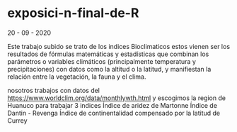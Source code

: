 # exposici-n-final-de-R
20 - 09 - 2020

Este trabajo subido se trato de los indices Bioclimaticos
estos vienen ser los resultados de fórmulas matemáticas y estadísticas
que combinan los parámetros o variables climáticos (principalmente temperatura y precipitaciones)
con datos como la altitud o la latitud, y manifiestan la relación entre la vegetación, la fauna y el clima.

nosotros trabajos con datos del https://www.worldclim.org/data/monthlywth.html  y escogimos la region de  Huanuco para trabajar 3 indices 
Índice de aridez de Martonne
Índice de Dantin - Revenga
Índice de continentalidad compensado por la latitud de Currey 
